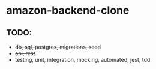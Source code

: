 # amazon-backend-clone

## TODO:

- <s>db, sql, postgres, migrations, seed</s>
- <s>api, rest</s>
- testing, unit, integration, mocking, automated, jest, tdd
